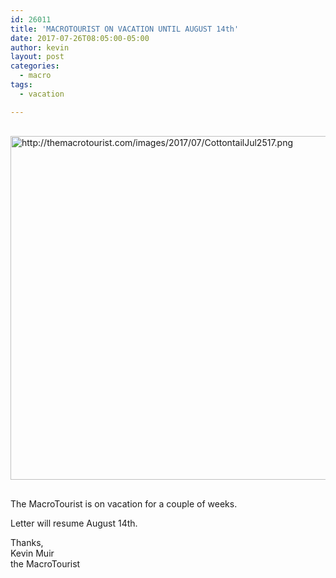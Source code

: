```yaml
---
id: 26011
title: 'MACROTOURIST ON VACATION UNTIL AUGUST 14th'
date: 2017-07-26T08:05:00-05:00
author: kevin
layout: post
categories:
  - macro
tags:
  - vacation

---
```

<a href="http://themacrotourist.com/images/2017/07/CottontailJul2517.png"><img src="http://themacrotourist.com/images/2017/07/CottontailJul2517.png" alt="http://themacrotourist.com/images/2017/07/CottontailJul2517.png" width="600" height="550" style="margin:30px auto;display:block;"></a>

The MacroTourist is on vacation for a couple of weeks.

Letter will resume August 14th.

Thanks,    
Kevin Muir  
the MacroTourist  
